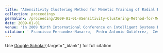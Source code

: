 ```yaml
---
title: "ASensitivity Clustering Method for Memetic Training of Radial Basis Function Neural Networks"
collection: proceedings
permalink: /proceeding/2009-01-01-ASensitivity-Clustering-Method-for-Memetic-Training-of-Radial-Basis-Function-Neural-Networks
date: 2009-01-01
venue: 'In 2009 Ninth International Conference on Intelligent Systems Design and Applications (ISDA09)'
citation: ' Francisco Fernandez-Navarro,  Pedro Antonio Gutiérrez,  César Hervás-Martínez, &quot;ASensitivity Clustering Method for Memetic Training of Radial Basis Function Neural Networks.&quot; In 2009 Ninth International Conference on Intelligent Systems Design and Applications (ISDA09), 2009, pp.187--192.'
---
```

Use [Google Scholar](https://scholar.google.com/scholar?q=ASensitivity+Clustering+Method+for+Memetic+Training+of+Radial+Basis+Function+Neural+Networks){:target="_blank"} for full citation